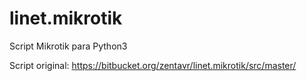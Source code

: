 # linet.mikrotik
Script Mikrotik para Python3

Script original: https://bitbucket.org/zentavr/linet.mikrotik/src/master/
